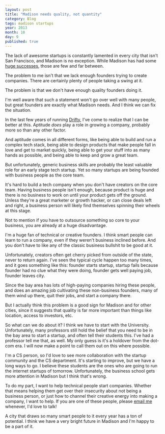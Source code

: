 ```yaml
---
layout: post
title: "Madison needs quality, not quantity"
category: Blog
tags: madison startups
year: 2013
month: 10
day: 9
published: true
---
```


The lack of awesome startups is constantly lamented in every city that isn't San Francisco, and Madison is no exception. While Madison has had some [huge successes](http://epic.com/), those are few and far between.

The problem to me isn't that we lack enough founders trying to create companies. There are certainly plenty of people taking a swing at it.

The problem is that we don't have enough quality founders doing it.

I'm well aware that such a statement won't go over well with many people, but great founders are exactly what Madison needs. And I think we can fix the situation.

In the last few years of running [Drifty](http://drifty.com/), I've come to realize that I can be better at this. Aptitude *does* play a role in growing a company, probably more so than any other factor.

And aptitude comes in all different forms, like being able to build and run a complex tech stack, being able to design products that make people fall in love and get to market quickly, being able to get your stuff into as many hands as possible, and being able to keep and grow a great team.

But unfortunately, generic business skills are probably the least valuable role for an early stage tech startup. Yet so many startups are being founded with business people as the core team.

It's hard to build a tech company when you don't have creators on the core team. Having business people isn't enough, because product is huge and there is no business to work on until your product gets off the ground. Unless they're a great marketer or growth hacker, or can close deals left and right, a business person will likely find themselves spinning their wheels at this stage.

Not to mention if you have to outsource something so core to your business, you are already at a huge disadvantage.

I'm a huge fan of technical or creative founders. I think smart people can learn to run a company, even if they weren't business inclined before. And you don't have to like any of the classic business bullshit to be good at it.

Unfortunately, creators often get cherry picked from outside of the state, never to return again. I've seen the typical cycle happen too many times, and it goes something like this: founder starts startup, startup fails because founder had no clue what they were doing, founder gets well paying job, founder leaves city.

Since the bay area has lots of high-paying companies hiring these people, and does an amazing job cultivating these non-business founders, many of them wind up there, quit their jobs, and start a company there.

But I actually think this problem is a good sign for Madison and for other cities, since it suggests that quality is far more important than things like location, access to investors, etc.

So what can we do about it? I think we have to start with the University. Unfortunately, many professors still hold the belief that you need to be in the bay area to start a startup, and often tell their students this. I've had a professor tell me that, as well. My only guess is it's a holdover from the dot-com era. I will now make a point to call them out on this where possible.

I'm a CS person, so I'd love to see more collaboration with the startup community and the CS department. It's starting to improve, but we have a long ways to go. I believe these students are the ones who are going to run the internet startups of tomorrow. Unfortunately, the business school gets more attention in Madison but I think that's wrong.

To do my part, I want to help technical people start companies. Whether that means helping them get over their insecurity about not being a business person, or just how to channel their creative energy into making a company, I want to help. If you are one of these people, please <a href="mailto:max@drifty.com">email me</a> whenever, I'd love to talk!

A city that draws so many smart people to it every year has a ton of potential. I think we have a very bright future in Madison and I'm happy to be a part of it.
